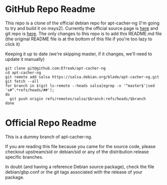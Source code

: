 # GitHub Repo Readme

This repo is a clone of the official debian repo for apt-cacher-ng (I'm going to try and build it on msys2). Currently the official source page is [here](https://tracker.debian.org/pkg/apt-cacher-ng) and git repo is [here](https://salsa.debian.org/blade/apt-cacher-ng.git). The only changes to this repo is to add this README.md file (the original README file is at the bottom of this file if you're too lazy to click it)


Keeping it up to date (we're skipping master, if it changes, we'll need to update it manually)

```
git clone git@github.com:Efreak/apt-cacher-ng
cd apt-cacher-ng
git remote add salsa https://salsa.debian.org/blade/apt-cacher-ng.git
git fetch --all
for branch in $(git ls-remote --heads salsa|egrep -v '^master$'|sed 's#^.*refs/heads/##');
do
  git push origin refs/remotes/salsa/$branch:refs/heads/$branch
done
```

# Official Repo Readme

This is a dummy branch of apt-cacher-ng.

If you are reading this file because you came for the source code, please
checkout upstream/sid or debian/sid or any of the distribution release specific
branches.

In doubt (and having a reference Debian source package), check the file
debian/gbp.conf or the git tags associated with the release of your package.
